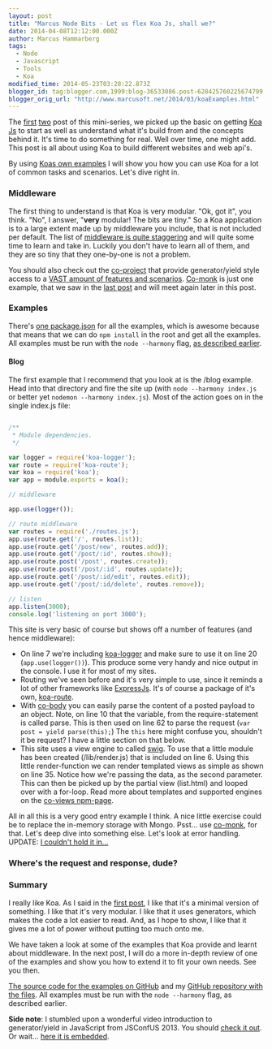 ```yaml
---
layout: post
title: "Marcus Node Bits - Let us flex Koa Js, shall we?"
date: 2014-04-08T12:12:00.000Z
author: Marcus Hammarberg
tags:
  - Node
  - Javascript
  - Tools
  - Koa
modified_time: 2014-05-23T03:28:22.873Z
blogger_id: tag:blogger.com,1999:blog-36533086.post-628425760225674799
blogger_orig_url: "http://www.marcusoft.net/2014/03/koaExamples.html"
---
```


The [first](http://www.marcusoft.net/2014/03/koaintro.html) [two](http://www.marcusoft.net/2014/03/koaGenYield.html) post of this mini-series, we picked up the basic on getting [Koa Js](http://www.koajs.com/) to start as well as understand what it's build from and the concepts behind it. It's time to do something for real. Well over time, one might add. This post is all about using Koa to build different websites and web api's.

By using [Koas own examples](https://github.com/koajs/examples/) I will show you how you can use Koa for a lot of common tasks and scenarios. Let's dive right in.

<!-- excerpt-end -->

### Middleware

The first thing to understand is that Koa is very modular. "Ok, got it", you think. "No", I answer, "**very** modular! The bits are tiny." So a Koa application is to a large extent made up by middleware you include, that is not included per default. The list of [middleware is quite staggering](https://github.com/koajs/koa/wiki) and will quite some time to learn and take in. Luckily you don't have to learn all of them, and they are so tiny that they one-by-one is not a problem.

You should also check out the [co-project](https://github.com/visionmedia/co) that provide generator/yield style access to a [VAST amount of features and scenarios](https://github.com/visionmedia/co/wiki). [Co-monk](https://github.com/visionmedia/co-monk) is just one example, that we saw in the [last post](http://www.marcusoft.net/2014/03/koaGenYield.html) and will meet again later in this post.

### Examples

There's [one package.json](http://www.marcusoft.net/2014/02/mnb-packagejson.html) for all the examples, which is awesome because that means that we can do `npm install` in the root and get all the examples. All examples must be run with the `node --harmony` flag, [as described earlier](http://www.marcusoft.net/2014/03/koaintro.html).

#### Blog

The first example that I recommend that you look at is the /blog example. Head into that directory and fire the site up (with `node --harmony index.js` or better yet `nodemon --harmony index.js`). Most of the action goes on in the single index.js file:

```javascript

/**
 * Module dependencies.
 */

var logger = require('koa-logger');
var route = require('koa-route');
var koa = require('koa');
var app = module.exports = koa();

// middleware

app.use(logger());

// route middleware
var routes = require('./routes.js');
app.use(route.get('/', routes.list));
app.use(route.get('/post/new', routes.add));
app.use(route.get('/post/:id', routes.show));
app.use(route.post('/post', routes.create));
app.use(route.post('/post/:id', routes.update));
app.use(route.get('/post/:id/edit', routes.edit));
app.use(route.get('/post/:id/delete', routes.remove));

// listen
app.listen(3000);
console.log('listening on port 3000');
```

This site is very basic of course but shows off a number of features (and hence middleware):

- On line 7 we're including [koa-logger](https://www.npmjs.org/package/koa-logger) and make sure to use it on line 20 (`app.use(logger())`). This produce some very handy and nice output in the console. I use it for most of my sites.
- Routing we've seen before and it's very simple to use, since it reminds a lot of other frameworks like [ExpressJs](http://expressjs.com/). It's of course a package of it's own, [koa-route](https://www.npmjs.org/package/koa-route).
- With [co-body](https://www.npmjs.org/package/co-body) you can easily parse the content of a posted payload to an object. Note, on line 10 that the variable, from the require-statement is called parse. This is then used on line 62 to parse the request (`var post = yield parse(this);`) The `this` here might confuse you, shouldn't it be request? I have a little section on that below.
- This site uses a view engine to called [swig](http://paularmstrong.github.io/swig/). To use that a little module has been created (/lib/render.js) that is included on line 6. Using this little render-function we can render templated views as simple as shown on line 35. Notice how we're passing the data, as the second parameter. This can then be picked up by the partial view (list.html) and looped over with a for-loop. Read more about templates and supported engines on the [co-views npm-page](https://www.npmjs.org/package/co-views).

All in all this is a very good entry example I think. A nice little exercise could be to replace the in-memory storage with Mongo. Psst... use [co-monk](https://www.npmjs.org/package/co-monk), for that. Let's deep dive into something else. Let's look at error handling. UPDATE: [I couldn't hold it in...](https://github.com/marcusoftnet/koablog-mongo)

### Where's the request and response, dude?


### Summary

I really like Koa. As I said in the [first post](http://www.marcusoft.net/2014/03/koaintro.html), I like that it's a minimal version of something. I like that it's very modular. I like that it uses generators, which makes the code a lot easier to read. And, as I hope to show, I like that it gives me a lot of power without putting too much onto me.

We have taken a look at some of the examples that Koa provide and learnt about middleware. In the next post, I will do a more in-depth review of one of the examples and show you how to extend it to fit your own needs. See you then.

[The source code for the examples on GitHub](https://github.com/koajs/examples/) and my [GitHub repository with the files](https://github.com/marcusoftnet/koajsExamples). All examples must be run with the `node --harmony` flag, as described earlier.

**Side note**: I stumbled upon a wonderful video introduction to generator/yield in JavaScript from JSConfUS 2013. You should [check it out](http://www.youtube.com/watch?v=HygYXVzHxos). Or wait... [here it is embedded](http://www.youtube.com/watch?v=HygYXVzHxos&start=634&end=760).

